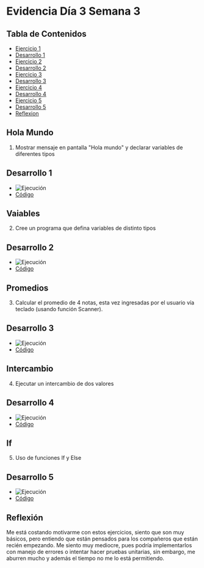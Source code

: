 # Evidencia Día 3 Semana 3
## Tabla de Contenidos
- [Ejercicio 1](#hola-mundo)
- [Desarrollo 1](#desarrollo-1)
- [Ejercicio 2](#variables)
- [Desarrollo 2](#desarrollo-2)
- [Ejercicio 3](#promedios)
- [Desarrollo 3](#desarrollo-3)
- [Ejercicio 4](#intercambio)
- [Desarrollo 4](#desarrollo-4)
- [Ejercicio 5](#if)
- [Desarrollo 5](#desarrollo-5)
- [Reflexion](#reflexion)
## Hola Mundo
1. Mostrar mensaje en pantalla "Hola mundo" y declarar variables de diferentes tipos
## Desarrollo 1
- ![Ejecución](https://raw.githubusercontent.com/SebaFarias/modulo_programacion_basica_en_java/master/java/HolaMundo/HolaMundo.PNG)
- [Código](https://github.com/SebaFarias/modulo_programacion_basica_en_java/blob/master/java/HolaMundo/HolaMundo.java)
## Vaiables
2. Cree un programa que defina variables de distinto tipos
## Desarrollo 2
- ![Ejecución](https://raw.githubusercontent.com/SebaFarias/modulo_programacion_basica_en_java/master/java/variables/Variables.PNG)
- [Código](https://github.com/SebaFarias/modulo_programacion_basica_en_java/blob/master/java/variables/DeclararVariables.java)
## Promedios
3. Calcular el promedio de 4 notas, esta vez ingresadas por el usuario vía teclado (usando función Scanner).
## Desarrollo 3
- ![Ejecución](https://raw.githubusercontent.com/SebaFarias/modulo_programacion_basica_en_java/master/java/promedioNotas/PromedioNotas.PNG)
- [Código](https://github.com/SebaFarias/modulo_programacion_basica_en_java/blob/master/java/promedioNotas/promedioNotas.java)
## Intercambio
4. Ejecutar un intercambio de dos valores
## Desarrollo 4
- ![Ejecución](https://raw.githubusercontent.com/SebaFarias/modulo_programacion_basica_en_java/master/java/intercambioValores/IntercambioValores.PNG)
- [Código](https://github.com/SebaFarias/modulo_programacion_basica_en_java/blob/master/java/intercambioValores/intercambioValores.java)
## If
5. Uso de funciones If y Else
## Desarrollo 5
- ![Ejecución](https://raw.githubusercontent.com/SebaFarias/modulo_programacion_basica_en_java/master/java/ifElse/IfElse.PNG)
- [Código](https://github.com/SebaFarias/modulo_programacion_basica_en_java/blob/master/java/ifElse/ifElse.java)
## Reflexión
Me está costando motivarme con estos ejercicios, siento que son muy básicos, pero entiendo que están pensados para los compañeros que están recién empezando. Me siento muy mediocre, pues podría implementarlos con manejo de errores o intentar hacer pruebas unitarias, sin embargo, me aburren mucho y además el tiempo no me lo está permitiendo. 